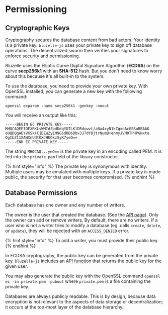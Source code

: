 # Permissioning

## Cryptographic Keys

Cryptography secures the database content from bad actors. Your identity is a private key. `bluzelle-js` uses your private key to sign off database operations. The decentralized swarm then verifies your signatures to enforce security and permissioning.

Bluzelle uses the Elliptic Curve Digital Signature Algorithm \(**ECDSA**\) on the curve **secp256k1** with an **SHA-512** hash. But you don't need to know worry about this because it's all built-in to the system. 

To use the database, you need to provide your own private key. With OpenSSL installed, you can generate a new key with the following command:

```text
openssl ecparam -name secp256k1 -genkey -noout
```

You will receive an output like this:

```text
-----BEGIN EC PRIVATE KEY-----
MHQCAQEEIOFXRKLsWMIdZpdDdqYUTLKlDRduwvt/aNa4xyN1kZgxoAcGBSuBBAAK
oUQDQgAEYVKSk+CjBEuZy1M9G6d8D6Dbv3J7dYDjtrNumB+enmyJVM0TPHPGNxto
QgIbZ11XAWXnUdtOXJHUOkzSyK7yeQ==
-----END EC PRIVATE KEY-----
```

The string `MHQCAQ...yeQ==` is the private key in an encoding called PEM. It is fed into the `private_pem` field of the library constructor.

{% hint style="info" %}
The private key is synonymous with identity. Multiple users may be emulated with multiple keys. If a private key is made public, the security for that user becomes compromised. 
{% endhint %}

## Database Permissions

Each database has one owner and any number of writers.

The owner is the user that created the database. \(See the [API page](api.md#createdb)\). Only the owner can add or remove writers. By default, there are no writers. If a user who is not a writer tries to modify a database \(eg. calls `create`, `delete`, or `update`\), they will be rejected with an `ACCESS_DENIED` error.

{% hint style="info" %}
To add a writer, you must provide their public key.
{% endhint %}

In ECDSA cryptography, the public key can be generated from the private key. `bluzelle-js` includes an [API function](api.md#publickey) that returns the public key for the given user.

You may also generate the public key with the OpenSSL command `openssl ec -in private.pem -pubout` where `private.pem` is a file containing the private key.

Databases are always publicly readable. This is by design, because data encryption is not relevant to the aspects of data storage or decentralization; it occurs at the top-most layer of the database hierarchy.

